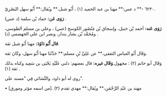 ٦٢٣٠ -** د عس:** مهنا بن عبد الحميد (١) ، أَبُو شبل،** ويُقال:** أَبُو سهل البَصْرِيّ.

**رَوَى عَن:** حماد بْن سلمة (د عس) .

**رَوَى عَنه:** أحمد بْن حنبل، وإسحاق بْن مَنْصُور الكوسج (عس) ، وعلي بن مسلم الطوسي، ومُحَمَّد بْن بشار بندار، ونصر ابن علي الجهضمي (د) .

**قال أَبُو دَاوُدَ:** مهنا أَبُو شبل ثقة.

وَقَال أَبُو العباس الثقفي،** عن عَلِيِّ بْنِ مسلم:** حَدَّثَنَا مهنا أَبُو سهل، وكَانَ ثقة.

وَقَال أبو حاتم (٢) : مجهول.**وَقَال غيره:** قال بعضهم: دلني عَلَيْهِ يَحْيَى بن سَعِيد وكناه بذلك ثقة (١) .

روى له أبو داود، والنَّسَائي فِي "مسند علي".

• مهند بن عَبْدِ الرَّحْمَنِ،** ويُقال:** مهدي تقدم (٢) .[من اسمه مؤثر ومورق]